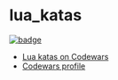 # lua_katas

[![badge](https://www.codewars.com/users/evaristor/badges/large)](https://www.codewars.com/users/evaristor)

- [Lua katas on
  Codewars](https://www.codewars.com/kata/search/lua?q=&xids=completed&beta=false&order_by=popularity%20desc)
- [Codewars profile](https://www.codewars.com/users/evaristor)
